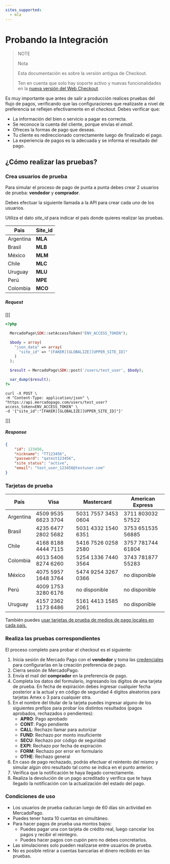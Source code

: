 ```yaml
---
sites_supported:
  - mla
---
```


# Probando la Integración

>NOTE
>
>Nota
>
> Esta documentación es sobre la versión antigua de Checkout. 
> 
> Ten en cuenta que solo hay soporte activo y nuevas funcionalidades en la [nueva versión del Web Checkout](https://www.mercadopago.com.ar/developers/es/guides/payments/web-payment-checkout/introduction/).

Es muy importante que antes de salir a producción realices pruebas del flujo de pagos, verificando que las configuraciones que realizaste a nivel de preferencia se reflejen efectivamente en el _checkout_.
Debes verificar que:

+ La información del bien o servicio a pagar es correcta.
+ Se reconoce la cuenta del cliente, porque envías el _email_.
+ Ofreces la formas de pago que deseas.
+ Tu cliente es redireccionado correctamente luego de finalizado el pago.
+ La experiencia de pagos es la adecuada y se informa el resultado del pago.

## ¿Cómo realizar las pruebas?

### Crea usuarios de prueba

Para simular el proceso de pago de punta a punta debes crear 2 usuarios de prueba: **vendedor** y **comprador**.

Debes efectuar la siguiente llamada a la API para crear cada uno de los usuarios.

Utiliza el dato *site_id* para indicar el país donde quieres realizar las pruebas.

| Pais  | Site_id |
| ---- 	| ----- |
| Argentina   | **MLA** |
| Brasil  | **MLB** |
| México  | **MLM** |
| Chile | **MLC** |
| Uruguay | **MLU** |
| Perú  | **MPE** |
| Colombia  | **MCO** |

##### _Request_
[[[
```php
<?php

  MercadoPago\SDK::setAccessToken("ENV_ACCESS_TOKEN");

  $body = array(
    "json_data" => array(
      "site_id" => "[FAKER][GLOBALIZE][UPPER_SITE_ID]"
    )
  );

  $result = MercadoPago\SDK::post('/users/test_user', $body);

  var_dump($result);
?>
```
```curl
curl -X POST \
-H "Content-Type: application/json" \
"https://api.mercadopago.com/users/test_user?access_token=ENV_ACCESS_TOKEN" \
-d '{"site_id":"[FAKER][GLOBALIZE][UPPER_SITE_ID]"}'
```
]]]
##### _Response_
```json
{
    "id": 123456,
    "nickname": "TT123456",
    "password": "qatest123456",
    "site_status": "active",
    "email": "test_user_123456@testuser.com"
}
```

### Tarjetas de prueba

| País 		   | Visa 				       | Mastercard        | American Express |
| ---- 		   | ---- 				       | ----------        | ---------------- |
| Argentina  | 4509 9535 6623 3704 |5031 7557 3453 0604|3711 803032 57522 |
| Brasil  	 | 4235 6477 2802 5682 |5031 4332 1540 6351|3753 651535 56885 |
| Chile   	 | 4168 8188 4444 7115 |5416 7526 0258 2580|3757 781744 61804 |
| Colombia   | 4013 5406 8274 6260 |5254 1336 7440 3564|3743 781877 55283 |
| México  	 | 4075 5957 1648 3764 |5474 9254 3267 0366| no disponible    |
| Perú    	 | 4009 1753 3280 6176 |no disponible      | no disponible    |
| Uruguay  	 | 4157 2362 1173 6486 |5161 4413 1585 2061| no disponible    |

También puedes [usar tarjetas de prueba de medios de pago locales en cada país.](https://www.mercadopago.com.ar/developers/es/guides/localization/local-cards)


### Realiza las pruebas correspondientes

El proceso completo para probar el checkout es el siguiente:

1. Inicia sesión de Mercado Pago con el **vendedor** y toma las [credenciales](https://www.mercadopago.com/mla/account/credentials) para configurarlas en la creación preferencia de pago.
2. Cierra sesión de MercadoPago.
3. Envía el mail del **comprador** en la preferencia de pago.
4. Completa los datos del formulario, ingresando los dígitos de una tarjeta de prueba. En fecha de expiración debes ingresar cualquier fecha posterior a la actual y en código de seguridad 4 dígitos aleatorios para tarjetas Amex o 3 para cualquier otra.
5. En el nombre del titular de la tarjeta puedes ingresar alguno de los siguientes prefijos para probar los distintos resultados (pagos aprobados, rechazados o pendientes):
    * **APRO**: Pago aprobado  
    * **CONT**: Pago pendiente  
    * **CALL**: Rechazo llamar para autorizar  
    * **FUND**: Rechazo por monto insuficiente  
    * **SECU**: Rechazo por código de seguridad  
    * **EXPI**: Rechazo por fecha de expiración  
    * **FORM**: Rechazo por error en formulario  
    * **OTHE**: Rechazo general
6. En caso de pago rechazado, podrás efectuar el reintento del mismo y simular algún otro resultado tal como se indica en el punto anterior.
7. Verifica que la notificación te haya llegado correctamente.
8. Realiza la devolución de un pago acreditado y verifica que te haya llegado la notificación con la actualización del estado del pago.

### Condiciones de uso

+ Los usuarios de prueba caducan luego de 60 días sin actividad en MercadoPago.
+ Puedes tener hasta 10 cuentas en simultáneo.
+ Para hacer pagos de prueba usa montos bajos:
    * Puedes pagar una con tarjeta de crédito real, luego cancelar los pagos y recibir el reintegro.
    * Puedes hacer pagos con cupón pero no debes concretarlos.
+ Las simulaciones solo pueden realizarse entre usuarios de prueba.
+ No es posible retirar a cuentas bancarias el dinero recibido en las pruebas.
